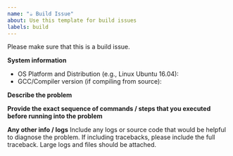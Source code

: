 ```yaml
---
name: "☕ Build Issue"
about: Use this template for build issues
labels: build
---
```


Please make sure that this is a build issue.

**System information**
- OS Platform and Distribution (e.g., Linux Ubuntu 16.04):
- GCC/Compiler version (if compiling from source):

**Describe the problem**

**Provide the exact sequence of commands / steps that you executed before running into the problem**


**Any other info / logs**
Include any logs or source code that would be helpful to diagnose the problem. If including tracebacks, please include the full traceback. Large logs and files should be attached.

